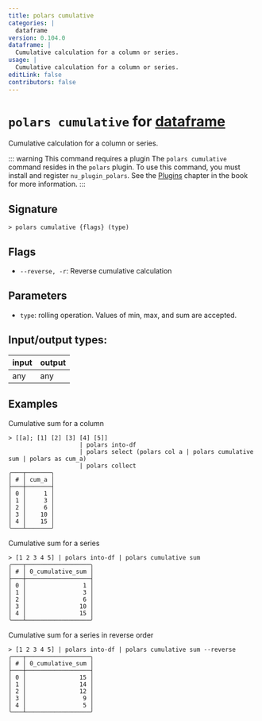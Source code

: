 ```yaml
---
title: polars cumulative
categories: |
  dataframe
version: 0.104.0
dataframe: |
  Cumulative calculation for a column or series.
usage: |
  Cumulative calculation for a column or series.
editLink: false
contributors: false
---
```

<!-- This file is automatically generated. Please edit the command in https://github.com/nushell/nushell instead. -->

# `polars cumulative` for [dataframe](/commands/categories/dataframe.md)

<div class='command-title'>Cumulative calculation for a column or series.</div>

::: warning This command requires a plugin
The `polars cumulative` command resides in the `polars` plugin.
To use this command, you must install and register `nu_plugin_polars`.
See the [Plugins](/book/plugins.html) chapter in the book for more information.
:::


## Signature

```> polars cumulative {flags} (type)```

## Flags

 -  `--reverse, -r`: Reverse cumulative calculation

## Parameters

 -  `type`: rolling operation. Values of min, max, and sum are accepted.


## Input/output types:

| input | output |
| ----- | ------ |
| any   | any    |
## Examples

Cumulative sum for a column
```nu
> [[a]; [1] [2] [3] [4] [5]]
                    | polars into-df
                    | polars select (polars col a | polars cumulative sum | polars as cum_a)
                    | polars collect
╭───┬───────╮
│ # │ cum_a │
├───┼───────┤
│ 0 │     1 │
│ 1 │     3 │
│ 2 │     6 │
│ 3 │    10 │
│ 4 │    15 │
╰───┴───────╯

```

Cumulative sum for a series
```nu
> [1 2 3 4 5] | polars into-df | polars cumulative sum
╭───┬──────────────────╮
│ # │ 0_cumulative_sum │
├───┼──────────────────┤
│ 0 │                1 │
│ 1 │                3 │
│ 2 │                6 │
│ 3 │               10 │
│ 4 │               15 │
╰───┴──────────────────╯

```

Cumulative sum for a series in reverse order
```nu
> [1 2 3 4 5] | polars into-df | polars cumulative sum --reverse
╭───┬──────────────────╮
│ # │ 0_cumulative_sum │
├───┼──────────────────┤
│ 0 │               15 │
│ 1 │               14 │
│ 2 │               12 │
│ 3 │                9 │
│ 4 │                5 │
╰───┴──────────────────╯

```
